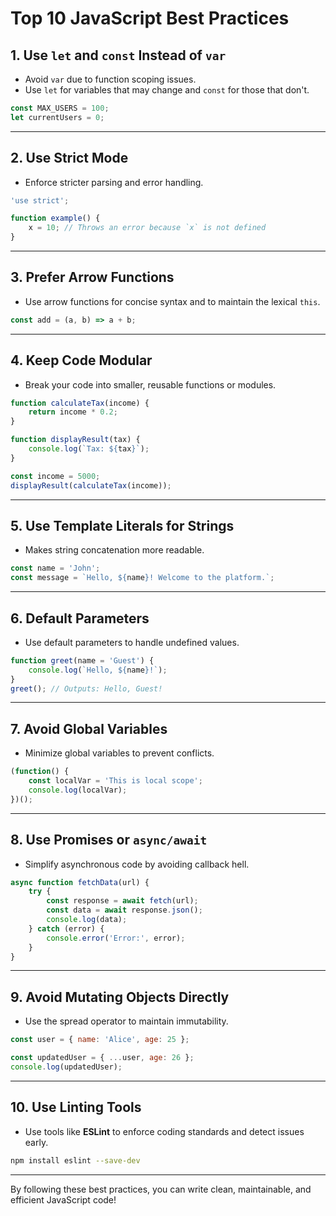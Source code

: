 
# Top 10 JavaScript Best Practices

## 1. Use `let` and `const` Instead of `var`
- Avoid `var` due to function scoping issues.
- Use `let` for variables that may change and `const` for those that don't.

```javascript
const MAX_USERS = 100;
let currentUsers = 0;
```

---

## 2. Use Strict Mode
- Enforce stricter parsing and error handling.

```javascript
'use strict';

function example() {
    x = 10; // Throws an error because `x` is not defined
}
```

---

## 3. Prefer Arrow Functions
- Use arrow functions for concise syntax and to maintain the lexical `this`.

```javascript
const add = (a, b) => a + b;
```

---

## 4. Keep Code Modular
- Break your code into smaller, reusable functions or modules.

```javascript
function calculateTax(income) {
    return income * 0.2;
}

function displayResult(tax) {
    console.log(`Tax: ${tax}`);
}

const income = 5000;
displayResult(calculateTax(income));
```

---

## 5. Use Template Literals for Strings
- Makes string concatenation more readable.

```javascript
const name = 'John';
const message = `Hello, ${name}! Welcome to the platform.`;
```

---

## 6. Default Parameters
- Use default parameters to handle undefined values.

```javascript
function greet(name = 'Guest') {
    console.log(`Hello, ${name}!`);
}
greet(); // Outputs: Hello, Guest!
```

---

## 7. Avoid Global Variables
- Minimize global variables to prevent conflicts.

```javascript
(function() {
    const localVar = 'This is local scope';
    console.log(localVar);
})();
```

---

## 8. Use Promises or `async/await`
- Simplify asynchronous code by avoiding callback hell.

```javascript
async function fetchData(url) {
    try {
        const response = await fetch(url);
        const data = await response.json();
        console.log(data);
    } catch (error) {
        console.error('Error:', error);
    }
}
```

---

## 9. Avoid Mutating Objects Directly
- Use the spread operator to maintain immutability.

```javascript
const user = { name: 'Alice', age: 25 };

const updatedUser = { ...user, age: 26 };
console.log(updatedUser);
```

---

## 10. Use Linting Tools
- Use tools like **ESLint** to enforce coding standards and detect issues early.

```bash
npm install eslint --save-dev
```

---

By following these best practices, you can write clean, maintainable, and efficient JavaScript code!
